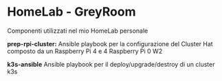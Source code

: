 # HomeLab - GreyRoom

Componenti utilizzati nel mio HomeLab personale

<b>prep-rpi-cluster:</b>
Ansible playbook per la configurazione del Cluster Hat composto da un Raspberry Pi 4 e 4 Raspberry Pi 0 W2

<b>k3s-ansible</b>
Ansible playbook per il deploy/upgrade/destroy di un cluster k3s
